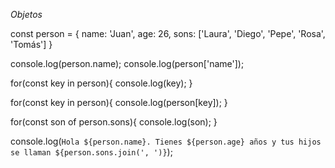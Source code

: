 *Objetos*

const person = {
   name: 'Juan',
   age: 26,
   sons: ['Laura', 'Diego', 'Pepe', 'Rosa', 'Tomás']
}

console.log(person.name);
console.log(person['name']); 

 for(const key in person){
    console.log(key);
}

for(const key in person){
    console.log(person[key]);
} 

 for(const son of person.sons){
    console.log(son);
} 

console.log(`Hola ${person.name}. Tienes ${person.age} años y tus hijos se llaman ${person.sons.join(', ')}`);